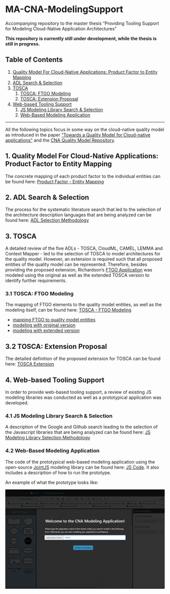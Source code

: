 # MA-CNA-ModelingSupport
Accompanying repository to the master thesis “Providing Tooling Support for Modeling Cloud-Native Application Architectures”

__This repository is currently still under development, while the thesis is still in progress.__

## Table of Contents

1. [Quality Model For Cloud-Native Applications: Product Factor to Entity Mapping](#1-quality-model-for-cloud-native-aApplications:-product-factor-to-entity-mapping)
2. [ADL Search & Selection](#2-adl-search-&-selection)
3. [TOSCA](#3-tosca)
    1. [TOSCA: FTGO Modeling](#31-tosca:-ftgo-modeling)
    2. [TOSCA: Extension Proposal](#32-tosca:-extension-proposal)
4. [Web-based Tooling Support](#4-web-based-tooling-support)
    1. [JS Modeling Library Search & Selection](#41-js-modeling-library-search-&-selection)
    2. [Web-Based Modeling Application](#42-web-based-modeling-application)

---------------------------------------------------------

All the following topics focus in some way on the cloud-native quality model as introduced in the paper [“Towards a Quality Model for Cloud-native applications”](https://doi.org/10.1007/978-3-031-04718-3_7) and the [CNA Quality Model Repository](https://github.com/r0light/cna-quality-model/tree/0.1).

## 1. Quality Model For Cloud-Native Applications: Product Factor to Entity Mapping

The concrete mapping of each product factor to the individual entities can be found here: [Product Factor - Entity Mapping](CNA_QualityModel_Entities/ProductFactor_Entity_Mapping.md)


## 2. ADL Search & Selection

The process for the systematic literature search that led to the selection of the architecture description languages that are being analyzed can be found here: [ADL Selection Methodology](ADL_Literature_Search/README.md)


## 3. TOSCA

A detailed review of the five ADLs - TOSCA, CloudML, CAMEL, LEMMA and Context Mapper - led to the selection of TOSCA to model architectures for the quality model. However, an extension is required such that all proposed entities of the quality model can be represented. Therefore, besides providing the proposed extension, Richardson’s [FTGO Application]( https://github.com/microservices-patterns/ftgo-application) was modeled using the original as well as the extended TOSCA version to identify further requirements.   

### 3.1 TOSCA: FTGO Modeling

The mapping of FTGO elements to the quality model entities, as well as the modeling itself, can be found here: [TOSCA - FTGO Modeling](TOSCA_Modeling_FTGO)

- [mapping FTGO to quality model entities](TOSCA_Modeling_FTGO/README.md)
- [modeling with original version](TOSCA_Modeling_FTGO/Using_original_TOSCA)
- [modeling with extended version](TOSCA_Modeling_FTGO/Using_extended_TOSCA)

## 3.2 TOSCA: Extension Proposal

The detailed definition of the proposed extension for TOSCA can be found here: [TOSCA Extension](TOSCA_Extension/README.md)


## 4. Web-based Tooling Support

In order to provide web-based tooling support, a review of existing JS modeling libraries was conducted as well as a prototypical application was developed.

### 4.1 JS Modeling Library Search & Selection

A description of the Google and Github search leading to the selection of the Javascript libraries that are being analyzed can be found here: [JS Modeling Library Selection Methodology](Modeling_Framework_Search/README.md)

### 4.2 Web-Based Modeling Application

The code of the prototypical web-based modeling application using the open-source [JointJS](https://www.jointjs.com/) modeling library can be found here: [JS Code](Modeling_WebApp). It also includes a description of how to run the prototype.

An example of what the prototype looks like:

![Overview First Literature Search](images/Prototype_Modeling_App.svg)
